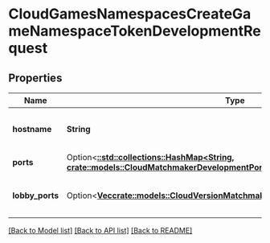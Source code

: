 # CloudGamesNamespacesCreateGameNamespaceTokenDevelopmentRequest

## Properties

Name | Type | Description | Notes
------------ | ------------- | ------------- | -------------
**hostname** | **String** | The hostname used for the token. | 
**ports** | Option<[**::std::collections::HashMap<String, crate::models::CloudMatchmakerDevelopmentPort>**](CloudMatchmakerDevelopmentPort.md)> |  | [optional]
**lobby_ports** | Option<[**Vec<crate::models::CloudVersionMatchmakerLobbyGroupRuntimeDockerPort>**](CloudVersionMatchmakerLobbyGroupRuntimeDockerPort.md)> | **Deprecated** A list of docker ports. | [optional]

[[Back to Model list]](../README.md#documentation-for-models) [[Back to API list]](../README.md#documentation-for-api-endpoints) [[Back to README]](../README.md)


